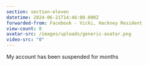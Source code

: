 ```yaml
---
section: section-eleven
datetime: 2024-06-21T14:46:00.000Z
forwarded-from: Facebook - Vicki, Hackney Resident
view-count: 0
avatar-src: /images/uploads/generic-avatar.png
video-src: "0"
---
```

My account has been suspended for months

